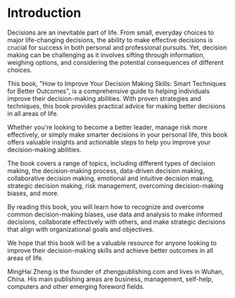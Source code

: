 # Introduction

Decisions are an inevitable part of life. From small, everyday choices to major life-changing decisions, the ability to make effective decisions is crucial for success in both personal and professional pursuits. Yet, decision making can be challenging as it involves sifting through information, weighing options, and considering the potential consequences of different choices.

This book, "How to Improve Your Decision Making Skills: Smart Techniques for Better Outcomes", is a comprehensive guide to helping individuals improve their decision-making abilities. With proven strategies and techniques, this book provides practical advice for making better decisions in all areas of life.

Whether you're looking to become a better leader, manage risk more effectively, or simply make smarter decisions in your personal life, this book offers valuable insights and actionable steps to help you improve your decision-making abilities.

The book covers a range of topics, including different types of decision making, the decision-making process, data-driven decision making, collaborative decision making, emotional and intuitive decision making, strategic decision making, risk management, overcoming decision-making biases, and more.

By reading this book, you will learn how to recognize and overcome common decision-making biases, use data and analysis to make informed decisions, collaborate effectively with others, and make strategic decisions that align with organizational goals and objectives.

We hope that this book will be a valuable resource for anyone looking to improve their decision-making skills and achieve better outcomes in all areas of life.


MingHai Zheng is the founder of zhengpublishing.com and lives in Wuhan, China. His main publishing areas are business, management, self-help, computers and other emerging foreword fields.
